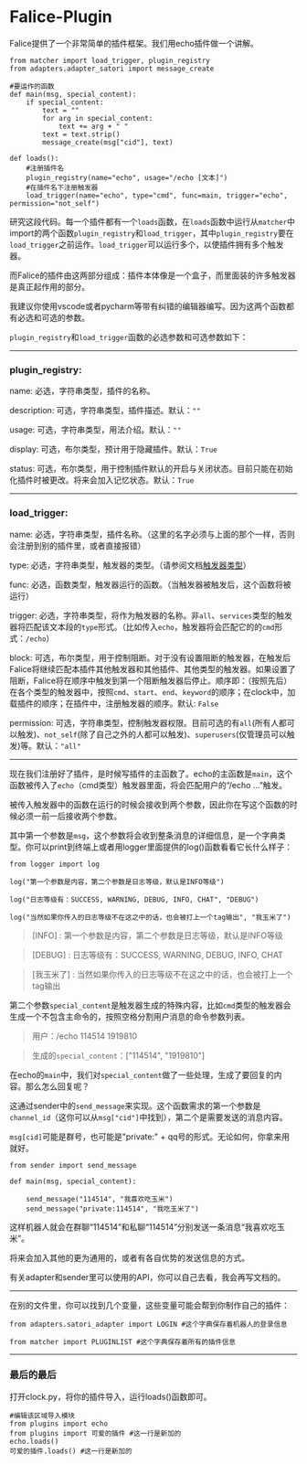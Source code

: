# Falice-Plugin

Falice提供了一个非常简单的插件框架。我们用echo插件做一个讲解。

```
from matcher import load_trigger, plugin_registry
from adapters.adapter_satori import message_create

#要运作的函数
def main(msg, special_content):
    if special_content:
        text = ""
        for arg in special_content:
            text += arg + " "
        text = text.strip()
        message_create(msg["cid"], text)

def loads():
    #注册插件名
    plugin_registry(name="echo", usage="/echo [文本]")
    #在插件名下注册触发器
    load_trigger(name="echo", type="cmd", func=main, trigger="echo", permission="not_self")
```

研究这段代码。每一个插件都有一个`loads`函数，在`loads`函数中运行从`matcher`中import的两个函数`plugin_registry`和`load_trigger`，其中`plugin_registry`要在`load_trigger`之前运作。`load_trigger`可以运行多个，以使插件拥有多个触发器。

而Falice的插件由这两部分组成：插件本体像是一个盒子，而里面装的许多触发器是真正起作用的部分。

我建议你使用vscode或者pycharm等带有纠错的编辑器编写。因为这两个函数都有必选和可选的参数。

`plugin_registry`和`load_trigger`函数的必选参数和可选参数如下：

***

### plugin_registry:
name: 必选，字符串类型，插件的名称。

description: 可选，字符串类型，插件描述。默认：`""`

usage: 可选，字符串类型，用法介绍。默认：`""`

display: 可选，布尔类型，预计用于隐藏插件。默认：`True`

status: 可选，布尔类型，用于控制插件默认的开启与关闭状态。目前只能在初始化插件时被更改。将来会加入记忆状态。默认：`True` 

***

### load_trigger:
name: 必选，字符串类型，插件名称。（这里的名字必须与上面的那个一样，否则会注册到别的插件里，或者直接报错）

type: 必选，字符串类型，触发器的类型。（请参阅文档[触发器类型](./trigger_type.md)）

func: 必选，函数类型，触发器运行的函数。（当触发器被触发后，这个函数将被运行）

trigger: 必选，字符串类型，将作为触发器的名称。非`all`、`services`类型的触发器将匹配该文本段的`type`形式。（比如传入`echo`，触发器将会匹配它的的`cmd`形式：`/echo`）

block: 可选，布尔类型，用于控制阻断。对于没有设置阻断的触发器，在触发后Falice将继续匹配本插件其他触发器和其他插件、其他类型的触发器。如果设置了阻断，Falice将在顺序中触发到第一个阻断触发器后停止。顺序即：（按照先后）在各个类型的触发器中，按照`cmd`、`start`、`end`、`keyword`的顺序；在clock中，加载插件的顺序；在插件中，注册触发器的顺序。默认: `False`

permission: 可选，字符串类型，控制触发器权限。目前可选的有`all`(所有人都可以触发)、`not_self`(除了自己之外的人都可以触发)、`superusers`(仅管理员可以触发)等。默认：`"all"`

***

现在我们注册好了插件，是时候写插件的主函数了。echo的主函数是`main`，这个函数被传入了`echo`（cmd类型）触发器里面，将会匹配用户的“/echo ...”触发。

被传入触发器中的函数在运行的时候会接收到两个参数，因此你在写这个函数的时候必须一前一后接收两个参数。

其中第一个参数是`msg`，这个参数将会收到整条消息的详细信息，是一个字典类型。你可以print到终端上或者用logger里面提供的log()函数看看它长什么样子：

```
from logger import log

log("第一个参数是内容，第二个参数是日志等级，默认是INFO等级")

log("日志等级有：SUCCESS, WARNING, DEBUG, INFO, CHAT", "DEBUG")

log("当然如果你传入的日志等级不在这之中的话，也会被打上一个tag输出", "我玉米了")
```

> [INFO] : 第一个参数是内容，第二个参数是日志等级，默认是INFO等级

> [DEBUG] : 日志等级有：SUCCESS, WARNING, DEBUG, INFO, CHAT

> [我玉米了] : 当然如果你传入的日志等级不在这之中的话，也会被打上一个tag输出

第二个参数`special_content`是触发器生成的特殊内容，比如`cmd`类型的触发器会生成一个不包含主命令的，按照空格分割用户消息的命令参数列表。

> 用户：/echo 114514 1919810

> 生成的`special_content`：["114514", "1919810"]

在echo的`main`中，我们对`special_content`做了一些处理，生成了要回复的内容。那么怎么回复呢？

这通过sender中的`send_message`来实现。这个函数需求的第一个参数是`channel_id`（这你可以从`msg["cid"]`中找到），第二个是需要发送的消息内容。

`msg[cid]`可能是群号，也可能是"private:" + qq号的形式。无论如何，你拿来用就好。

```
from sender import send_message

def main(msg, special_content):

    send_message("114514", "我喜欢吃玉米")
    send_message("private:114514", "我吃玉米了")
```

这样机器人就会在群聊“114514”和私聊“114514”分别发送一条消息“我喜欢吃玉米”。

将来会加入其他的更为通用的，或者有各自优势的发送信息的方式。

有关adapter和sender里可以使用的API，你可以自己去看，我会再写文档的。

***

在别的文件里，你可以找到几个变量，这些变量可能会帮到你制作自己的插件：
```
from adapters.satori_adapter import LOGIN #这个字典保存着机器人的登录信息
```
```
from matcher import PLUGINLIST #这个字典保存着所有的插件信息
```

***
### 最后的最后

打开clock.py，将你的插件导入，运行loads()函数即可。
```
#编辑该区域导入模块
from plugins import echo
from plugins import 可爱的插件 #这一行是新加的
echo.loads()
可爱的插件.loads() #这一行是新加的
```